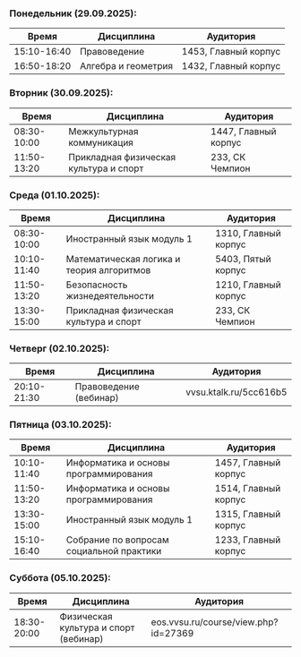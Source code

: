 ### Понедельник (29.09.2025):

| Время       | Дисциплина          | Аудитория            |
|-------------|---------------------|----------------------|
| 15:10-16:40 | Правоведение        | 1453, Главный корпус |
| 16:50-18:20 | Алгебра и геометрия | 1432, Главный корпус |

### Вторник (30.09.2025):

| Время       | Дисциплина                             | Аудитория            |
|-------------|----------------------------------------|----------------------|
| 08:30-10:00 | Межкультурная коммуникация             | 1447, Главный корпус |
| 11:50-13:20 | Прикладная физическая культура и спорт | 233, СК Чемпион      |

### Среда (01.10.2025):

| Время       | Дисциплина                               | Аудитория            |
|-------------|------------------------------------------|----------------------|
| 08:30-10:00 | Иностранный язык модуль 1                | 1310, Главный корпус |
| 10:10-11:40 | Математическая логика и теория алгоритмов| 5403, Пятый корпус   |
| 11:50-13:20 | Безопасность жизнедеятельности           | 1210, Главный корпус |
| 13:30-15:00 | Прикладная физическая культура и спорт   | 233, СК Чемпион      |

### Четверг (02.10.2025):

| Время       | Дисциплина             | Аудитория              |
|-------------|------------------------|------------------------|
| 20:10-21:30 | Правоведение (вебинар) | vvsu.ktalk.ru/5cc616b5 |

### Пятница (03.10.2025):

| Время       | Дисциплина                               | Аудитория            |
|-------------|------------------------------------------|----------------------|
| 10:10-11:40 | Информатика и основы программирования    | 1457, Главный корпус |
| 11:50-13:20 | Информатика и основы программирования    | 1514, Главный корпус |
| 13:30-15:00 | Иностранный язык модуль 1                | 1315, Главный корпус |
| 15:10-16:40 | Собрание по вопросам социальной практики | 1233, Главный корпус |

### Суббота (05.10.2025):

| Время       | Дисциплина                            | Аудитория                           |
|-------------|---------------------------------------|-------------------------------------|
| 18:30-20:00 | Физическая культура и спорт (вебинар) |eos.vvsu.ru/course/view.php?id=27369 |